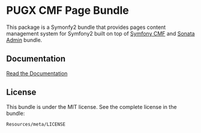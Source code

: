 PUGX CMF Page Bundle
=========================

This package is a Symonfy2 bundle that provides pages content management system for Symfony2 built on top of [Symfony CMF](http://cmf.symfony.com) and [Sonata Admin](https://sonata-project.org/bundles/admin/2-3/doc/index.html) bundle.

Documentation
-------------
[Read the Documentation](https://github.com/PUGX/PUGXCmfPageBundle/blob/master/Resources/doc/index.md)

License
-------
This bundle is under the MIT license. See the complete license in the bundle:

```
Resources/meta/LICENSE
```